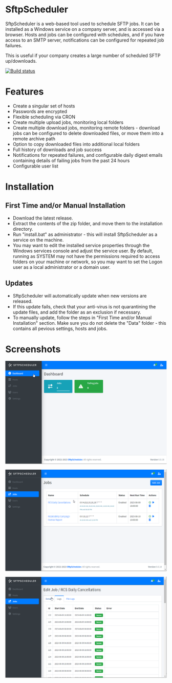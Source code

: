 SftpScheduler
==================

SftpScheduler is a web-based tool used to schedule SFTP jobs. It can be installed as a Windows service on a company server, and is accessed via a browser.  Hosts and jobs can be configured with schedules, and if you have access to an SMTP server, notifications can be configured for repeated job failures.

This is useful if your company creates a large number of scheduled SFTP up/downloads.

[![Build status](https://ci.appveyor.com/api/projects/status/snreekxcc215u4if?svg=true)](https://ci.appveyor.com/project/mrsalmon1976/sftpscheduler)

# Features

- Create a singular set of hosts
- Passwords are encrypted
- Flexible scheduling via CRON
- Create multiple upload jobs, monitoring local folders
- Create multiple download jobs, monitoring remote folders - download jobs can be configured to delete downloaded files, or move them into a remote archive path
- Option to copy downloaded files into additional local folders
- Full history of downloads and job success
- Notifications for repeated failures, and configurable daily digest emails containing details of failing jobs from the past 24 hours
- Configurable user list

# Installation

## First Time and/or Manual Installation

- Download the latest release.
- Extract the contents of the zip folder, and move them to the installation directory.
- Run "install.bat" as administrator - this will install SftpScheduler as a service on the machine.
- You may want to edit the installed service properties through the Windows services console and adjust the service user.  By default, running as SYSTEM may not have the permissions required to access folders on your machine or network, so you may want to set the Logon user as a local administrator or a domain user.

## Updates

- SftpScheduler will automatically update when new versions are released.
- If this update fails, check that your anti-virus is not quarantining the update files, and add the folder as an exclusion if necessary.
- To manually update, follow the steps in "First Time and/or Manual Installation" section.  Make sure you do not delete the "Data" folder - this contains all pevious settings, hosts and jobs.

# Screenshots

![Dashboard screenshot](/img/screenshots/screenshot_dashboard.png?raw=true "Dashboard screenshot")

![Jobs screenshot](/img/screenshots/screenshot_jobs.png?raw=true "Jobs screenshot")

![Job log screenshot](/img/screenshots/screenshot_job_log.png?raw=true "Job log screenshot")





